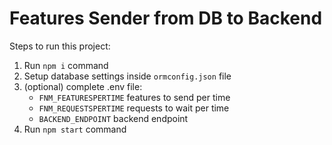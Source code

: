 # Features Sender from DB to Backend

Steps to run this project:

1. Run `npm i` command
2. Setup database settings inside `ormconfig.json` file
3. (optional) complete .env file:
   - `FNM_FEATURESPERTIME` features to send per time
   - `FNM_REQUESTSPERTIME` requests to wait per time
   - `BACKEND_ENDPOINT` backend endpoint
4. Run `npm start` command
